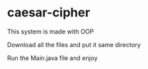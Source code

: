 # caesar-cipher
This system is made with OOP

Download all the files and put it same directory

Run the Main.java file and enjoy
